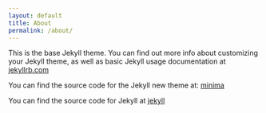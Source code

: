```yaml
---
layout: default
title: About
permalink: /about/
---
```


This is the base Jekyll theme. You can find out more info about customizing your Jekyll theme, as well as basic Jekyll usage documentation at [jekyllrb.com](https://jekyllrb.com/)

You can find the source code for the Jekyll new theme at: [minima](https://github.com/jekyll/minima)

You can find the source code for Jekyll at
[jekyll](https://github.com/jekyll/jekyll)
